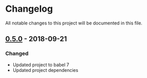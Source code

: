 # Changelog
All notable changes to this project will be documented in this file.


## [0.5.0] - 2018-09-21
### Changed
- Updated project to babel 7
- Updated project dependencies


[0.5.0]: https://github.com/mimamuh/html-boilerplate/compare/v0.4.1...v0.5.0